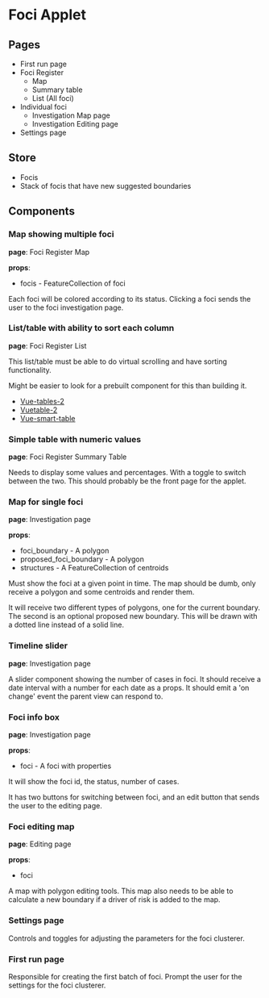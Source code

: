 # Foci Applet

## Pages
- First run page
- Foci Register
	- Map
	- Summary table
	- List (All foci)
- Individual foci
	- Investigation Map page
	- Investigation Editing page 
- Settings page

## Store
- Focis
- Stack of focis that have new suggested boundaries



## Components

### Map showing multiple foci

**page**: Foci Register Map

**props**:
- focis - FeatureCollection of foci

Each foci will be colored according to its status. Clicking a foci sends the user to the foci investigation page.


### List/table with ability to sort each column

**page**: Foci Register List

This list/table must be able to do virtual scrolling and have sorting functionality.

Might be easier to look for a prebuilt component for this than building it. 

- [Vue-tables-2](https://github.com/matfish2/vue-tables-2)
- [Vuetable-2](https://github.com/ratiw/vuetable-2)
- [Vue-smart-table](https://www.npmjs.com/package/vue-smart-table)


### Simple table with numeric values

**page**: Foci Register Summary Table

Needs to display some values and percentages. With a toggle to switch between the two. This should probably be the front page for the applet. 


### Map for single foci

**page**: Investigation page

**props**:
- foci_boundary - A polygon 
- proposed_foci_boundary - A polygon
- structures - A FeatureCollection of centroids  

Must show the foci at a given point in time. The map should be dumb, only receive a polygon and some centroids and render them.

It will receive two different types of polygons, one for the current boundary. The second is an optional proposed new boundary. This will be drawn with a dotted line instead of a solid line. 



### Timeline slider

**page**: Investigation page

A slider component showing the number of cases in foci. It should receive a date interval with a number for each date as a props. It should emit a 'on change' event the parent view can respond to.


### Foci info box

**page**: Investigation page

**props**:
- foci - A foci with properties

It will show the foci id, the status, number of cases.

It has two buttons for switching between foci, and an edit button that sends the user to the editing page.


### Foci editing map

**page**: Editing page

**props**:
- foci

A map with polygon editing tools. This map also needs to be able to calculate a new boundary if a driver of risk is added to the map. 

### Settings page

Controls and toggles for adjusting the parameters for the foci clusterer.


### First run page

Responsible for creating the first batch of foci. Prompt the user for the settings for the foci clusterer.